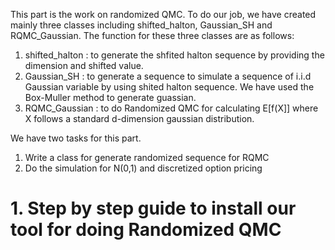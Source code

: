 This part is the work on randomized QMC. To do our job, we have created mainly three classes including shifted_halton, Gaussian_SH and RQMC_Gaussian. The function for these three classes are as follows:
1. shifted_halton : to generate the shfited halton sequence by providing the dimension and shifted value.
2. Gaussian_SH    : to generate a sequence to simulate a sequence of i.i.d Gaussian variable by using shited halton sequence. We have used the Box-Muller method to generate guassian.
3. RQMC_Gaussian  : to do Randomized QMC for calculating E[f(X]] where X follows a standard d-dimension gaussian distribution. 



 We have two tasks for this part.
1. Write a class for generate randomized sequence for RQMC
2. Do the simulation for N(0,1) and discretized option pricing


# 1. Step by step guide to install our tool for doing Randomized QMC
